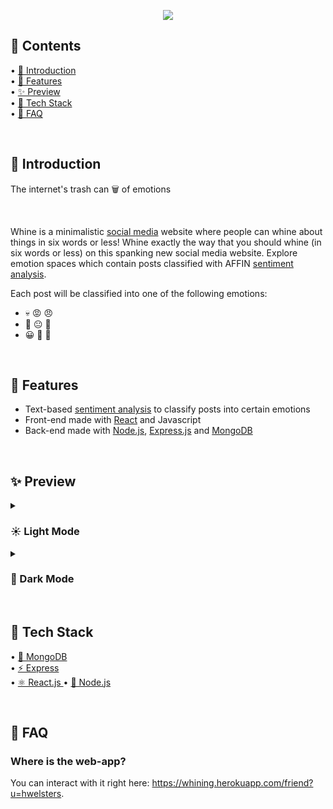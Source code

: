 <p align="center">
  <img src="https://user-images.githubusercontent.com/84760072/190867903-d4f919f9-a3fb-4ca8-af0e-bcb13b40e6ca.png"/>
</p>

<h2>📖 Contents</h2>

• [🤘  Introduction](https://github.com/hwelsters/whine/blob/main/README.md#--introduction)  
• [🍟 Features  ](https://github.com/hwelsters/whine#-features)  
• [✨ Preview  ](https://github.com/hwelsters/whine#-preview--)  
• [🥞 Tech Stack  ](https://github.com/hwelsters/whine#-tech-stack)  
• [🤔 FAQ  ](https://github.com/hwelsters/whine#-faq--)  

<br/>

<h2>🤘  Introduction</h2>
<p>The internet's trash can 🗑️ of emotions</p>
<br/>

Whine is a minimalistic [social media](https://en.wikipedia.org/wiki/Social_media) website where people can whine about things in six words or less! Whine exactly the way that you should whine (in six words or less) on this spanking new social media website. Explore emotion spaces which contain posts classified with AFFIN [sentiment analysis](https://en.wikipedia.org/wiki/Sentiment_analysis). 

Each post will be classified into one of the following emotions:  
- 💀 😡 😠
- 😤 😐 🙂
- 😀 🤗 🍆

<br/>
<h2>🍟 Features</h2>

- Text-based [sentiment analysis](https://en.wikipedia.org/wiki/Sentiment_analysis) to classify posts into certain emotions  
- Front-end made with [React](https://en.wikipedia.org/wiki/React_(JavaScript_library)) and Javascript  
- Back-end made with [Node.js](https://en.wikipedia.org/wiki/Node.js), [Express.js](https://en.wikipedia.org/wiki/Express.js)  and [MongoDB](https://en.wikipedia.org/wiki/MongoDB)

<br/>
<h2>✨ Preview  </h2>

<!-- LIGHT MODE COLLAPSIBLE -->
<details>
  <summary> <h3>☀️ Light Mode </h3> </summary>

#####What it looks like on desktops 🖥️:  
  
  ![image](https://user-images.githubusercontent.com/84760072/190978131-e21d403a-4015-4a39-9d61-22da60dc75e0.png)
  
#####What it looks like on mobile 📱:  
    
  
<p align="center">
  <img src="https://user-images.githubusercontent.com/84760072/190978200-3b25149b-c35c-4d5b-9c25-7215a6388fbb.png"/>
</p>
<br/>
  
</details>

<!-- DARK MODE COLLAPSIBLE -->

<details>
  
  <summary> <h3> 🌙 Dark Mode  </h3> </summary>
  
#####What it looks like on desktops 🖥️:   
![image](https://user-images.githubusercontent.com/84760072/190978327-5605039c-dcbc-4e6b-902c-4bf67a05b1de.png)
  
#####What it looks like on mobile 📱: 
  
<p align="center">
  <img src="https://user-images.githubusercontent.com/84760072/190978376-e7528761-3c8d-4ebf-b766-b4d6f7b68cba.png"/>
</p>
  
 </details>

<br/>
<h2>🥞 Tech Stack</h2>

• [🌿 MongoDB](https://en.wikipedia.org/wiki/MongoDB)  
• [⚡ Express  ](https://en.wikipedia.org/wiki/Express.js)  
• [⚛️ React.js  ](https://en.wikipedia.org/wiki/React_(JavaScript_library))  
• [🔗 Node.js  ](https://en.wikipedia.org/wiki/Node.js)  


<br/>
<h2>🤔 FAQ  </h2>

### Where is the web-app?  
You can interact with it right here: https://whining.herokuapp.com/friend?u=hwelsters.
